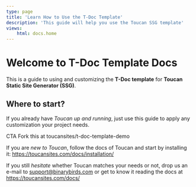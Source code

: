 ```yaml
---
type: page
title: 'Learn How to Use the T-Doc Template'
description: 'This guide will help you use the Toucan SSG template'
views:
    html: docs.home
---
```


# Welcome to T-Doc Template Docs

This is a guide to using and customizing the **T-Doc template** for **Toucan Static Site Generator (SSG)**.

## Where to start?

If you already have *Toucan up and running*, just use this guide to apply any customization your project needs. 

CTA Fork this at toucansites/t-doc-template-demo

If you are *new to Toucan*, follow the docs of Toucan and start by installing it: https://toucansites.com/docs/installation/ 

If you still *hesitate* whether Toucan matches your needs or not, drop us an e-mail to support@binarybirds.com or get to know it reading the docs at https://toucansites.com/docs/
